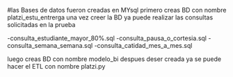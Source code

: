 #las Bases de datos fueron creadas en MYsql
primero creas BD con nombre platzi_estu_entrerga
una vez creer la BD ya puede realizar las consultas solicitadas en la prueba

-consulta_estudiante_mayor_80%.sql
-consulta_pausa_o_cortesia.sql
-consulta_semana_semana.sql
-consulta_catidad_mes_a_mes.sql


luego creas BD con nombre modelo_bi
despues deser creada  ya se puede hacer el ETL
con nombre platzi.py


